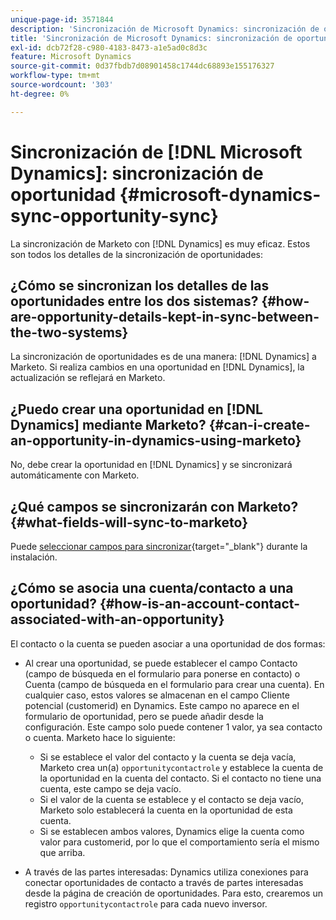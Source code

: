 ```yaml
---
unique-page-id: 3571844
description: 'Sincronización de Microsoft Dynamics: sincronización de oportunidades, documentos de Marketo, documentación del producto'
title: 'Sincronización de Microsoft Dynamics: sincronización de oportunidad'
exl-id: dcb72f28-c980-4183-8473-a1e5ad0c8d3c
feature: Microsoft Dynamics
source-git-commit: 0d37fbdb7d08901458c1744dc68893e155176327
workflow-type: tm+mt
source-wordcount: '303'
ht-degree: 0%

---
```


# Sincronización de [!DNL Microsoft Dynamics]: sincronización de oportunidad {#microsoft-dynamics-sync-opportunity-sync}

La sincronización de Marketo con [!DNL Dynamics] es muy eficaz. Estos son todos los detalles de la sincronización de oportunidades:

## ¿Cómo se sincronizan los detalles de las oportunidades entre los dos sistemas? {#how-are-opportunity-details-kept-in-sync-between-the-two-systems}

La sincronización de oportunidades es de una manera: [!DNL Dynamics] a Marketo. Si realiza cambios en una oportunidad en [!DNL Dynamics], la actualización se reflejará en Marketo.

## ¿Puedo crear una oportunidad en [!DNL Dynamics] mediante Marketo? {#can-i-create-an-opportunity-in-dynamics-using-marketo}

No, debe crear la oportunidad en [!DNL Dynamics] y se sincronizará automáticamente con Marketo.

## ¿Qué campos se sincronizarán con Marketo? {#what-fields-will-sync-to-marketo}

Puede [seleccionar campos para sincronizar](/help/marketo/product-docs/crm-sync/microsoft-dynamics-sync/sync-setup/microsoft-dynamics-365-with-ropc-connection/step-4-of-4-connect.md#select-fields-to-sync){target="_blank"} durante la instalación.

## ¿Cómo se asocia una cuenta/contacto a una oportunidad? {#how-is-an-account-contact-associated-with-an-opportunity}

El contacto o la cuenta se pueden asociar a una oportunidad de dos formas:

* Al crear una oportunidad, se puede establecer el campo Contacto (campo de búsqueda en el formulario para ponerse en contacto) o Cuenta (campo de búsqueda en el formulario para crear una cuenta). En cualquier caso, estos valores se almacenan en el campo Cliente potencial (customerid) en Dynamics. Este campo no aparece en el formulario de oportunidad, pero se puede añadir desde la configuración. Este campo solo puede contener 1 valor, ya sea contacto o cuenta. Marketo hace lo siguiente:

   * Si se establece el valor del contacto y la cuenta se deja vacía, Marketo crea un(a) `opportunitycontactrole` y establece la cuenta de la oportunidad en la cuenta del contacto. Si el contacto no tiene una cuenta, este campo se deja vacío.
   * Si el valor de la cuenta se establece y el contacto se deja vacío, Marketo solo establecerá la cuenta en la oportunidad de esta cuenta.
   * Si se establecen ambos valores, Dynamics elige la cuenta como valor para customerid, por lo que el comportamiento sería el mismo que arriba.


* A través de las partes interesadas: Dynamics utiliza conexiones para conectar oportunidades de contacto a través de partes interesadas desde la página de creación de oportunidades. Para esto, crearemos un registro `opportunitycontactrole` para cada nuevo inversor.
